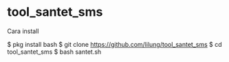 # tool_santet_sms

Cara install

$ pkg install bash
$ git clone https://github.com/lilung/tool_santet_sms
$ cd tool_santet_sms
$ bash santet.sh
